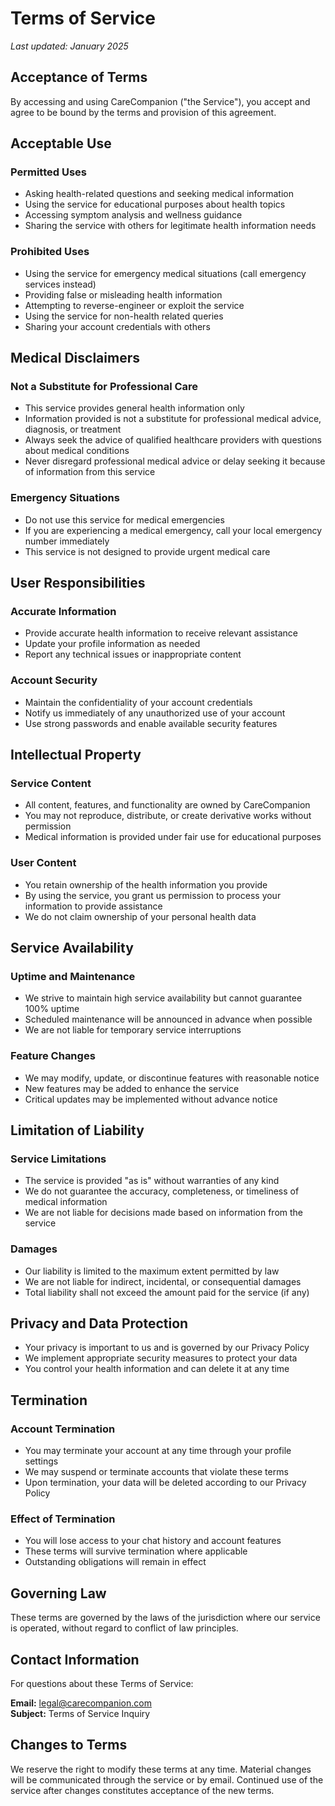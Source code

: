 
# Terms of Service

*Last updated: January 2025*

## Acceptance of Terms

By accessing and using CareCompanion ("the Service"), you accept and agree to be bound by the terms and provision of this agreement.

## Acceptable Use

### Permitted Uses
- Asking health-related questions and seeking medical information
- Using the service for educational purposes about health topics
- Accessing symptom analysis and wellness guidance
- Sharing the service with others for legitimate health information needs

### Prohibited Uses
- Using the service for emergency medical situations (call emergency services instead)
- Providing false or misleading health information
- Attempting to reverse-engineer or exploit the service
- Using the service for non-health related queries
- Sharing your account credentials with others

## Medical Disclaimers

### Not a Substitute for Professional Care
- This service provides general health information only
- Information provided is not a substitute for professional medical advice, diagnosis, or treatment
- Always seek the advice of qualified healthcare providers with questions about medical conditions
- Never disregard professional medical advice or delay seeking it because of information from this service

### Emergency Situations
- Do not use this service for medical emergencies
- If you are experiencing a medical emergency, call your local emergency number immediately
- This service is not designed to provide urgent medical care

## User Responsibilities

### Accurate Information
- Provide accurate health information to receive relevant assistance
- Update your profile information as needed
- Report any technical issues or inappropriate content

### Account Security
- Maintain the confidentiality of your account credentials
- Notify us immediately of any unauthorized use of your account
- Use strong passwords and enable available security features

## Intellectual Property

### Service Content
- All content, features, and functionality are owned by CareCompanion
- You may not reproduce, distribute, or create derivative works without permission
- Medical information is provided under fair use for educational purposes

### User Content
- You retain ownership of the health information you provide
- By using the service, you grant us permission to process your information to provide assistance
- We do not claim ownership of your personal health data

## Service Availability

### Uptime and Maintenance
- We strive to maintain high service availability but cannot guarantee 100% uptime
- Scheduled maintenance will be announced in advance when possible
- We are not liable for temporary service interruptions

### Feature Changes
- We may modify, update, or discontinue features with reasonable notice
- New features may be added to enhance the service
- Critical updates may be implemented without advance notice

## Limitation of Liability

### Service Limitations
- The service is provided "as is" without warranties of any kind
- We do not guarantee the accuracy, completeness, or timeliness of medical information
- We are not liable for decisions made based on information from the service

### Damages
- Our liability is limited to the maximum extent permitted by law
- We are not liable for indirect, incidental, or consequential damages
- Total liability shall not exceed the amount paid for the service (if any)

## Privacy and Data Protection

- Your privacy is important to us and is governed by our Privacy Policy
- We implement appropriate security measures to protect your data
- You control your health information and can delete it at any time

## Termination

### Account Termination
- You may terminate your account at any time through your profile settings
- We may suspend or terminate accounts that violate these terms
- Upon termination, your data will be deleted according to our Privacy Policy

### Effect of Termination
- You will lose access to your chat history and account features
- These terms will survive termination where applicable
- Outstanding obligations will remain in effect

## Governing Law

These terms are governed by the laws of the jurisdiction where our service is operated, without regard to conflict of law principles.

## Contact Information

For questions about these Terms of Service:

**Email:** legal@carecompanion.com  
**Subject:** Terms of Service Inquiry

## Changes to Terms

We reserve the right to modify these terms at any time. Material changes will be communicated through the service or by email. Continued use of the service after changes constitutes acceptance of the new terms.
